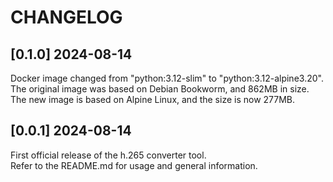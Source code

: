# CHANGELOG

## [0.1.0] 2024-08-14
Docker image changed from "python:3.12-slim" to "python:3.12-alpine3.20".  
The original image was based on Debian Bookworm, and 862MB in size.  
The new image is based on Alpine Linux, and the size is now 277MB.

## [0.0.1] 2024-08-14
First official release of the h.265 converter tool.  
Refer to the README.md for usage and general information.